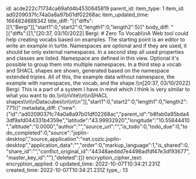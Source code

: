 id: acde222c71734ca69afd4b4530645819
parent_id: 
item_type: 1
item_id: ad0209037fc74a0a8a97b01df02268ac
item_updated_time: 1664824688342
title_diff: "[{\"diffs\":[[1,\"Bergi\"]],\"start1\":0,\"start2\":0,\"length1\":0,\"length2\":5}]"
body_diff: "[{\"diffs\":[[1,\"[20:37, 03/10/2022] Bergi: # Zero To Vocab\\\nA Web tool could help creating vocabs based on examples. The starting point is an editor to write an example in turtle. Namespaces are optional and if they are used, it should be only external namespaces. In a second step all used properties and classes are listed. Namespace are defined in this view. Optional it's possible to group them into multiple namespaces. In a third step a vocab and SHACL shapes are shown, generated based on the namespace extended triples. All of this, the example data without namespace, the example with namespaces, the vocab, and the shape.\\\n[20:37, 03/10/2022] Bergi: This is a part of a system I have in mind which I think is very similar to what you want to do.\\\n\\\nVite\\\n\\\nSHACL shapes\\\n\\\nDatacubes\\\n\\\n\\\n\"]],\"start1\":0,\"start2\":0,\"length1\":0,\"length2\":771}]"
metadata_diff: {"new":{"id":"ad0209037fc74a0a8a97b01df02268ac","parent_id":"b8fab0a95bda43df9afd044331b4359e","latitude":"43.99932920","longitude":"10.55844410","altitude":"0.0000","author":"","source_url":"","is_todo":0,"todo_due":0,"todo_completed":0,"source":"joplin-desktop","source_application":"net.cozic.joplin-desktop","application_data":"","order":0,"markup_language":1,"is_shared":0,"share_id":"","conflict_original_id":"44348aeddd7e4498adfdf47e3df93677","master_key_id":""},"deleted":[]}
encryption_cipher_text: 
encryption_applied: 0
updated_time: 2022-10-07T10:34:21.231Z
created_time: 2022-10-07T10:34:21.231Z
type_: 13